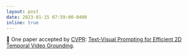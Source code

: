 ```yaml
---
layout: post
date: 2023-01-15 07:59:00-0400
inline: true
---
```


:partying_face: One paper accepted by [CVPR](https://cvpr2023.thecvf.com/): [Text-Visual Prompting for Efficient 2D Temporal Video Grounding](https://openreview.net/pdf?id=ximJfjVxda).
